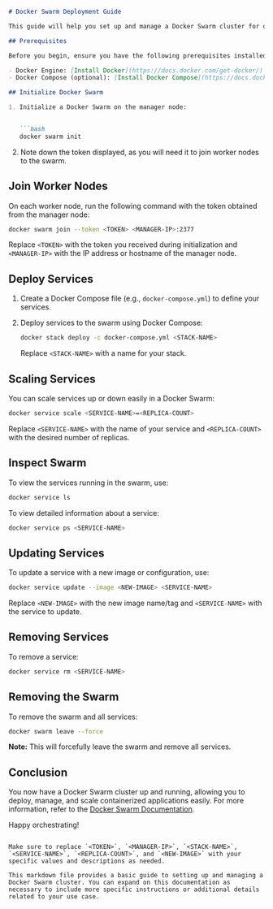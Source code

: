 
```markdown
# Docker Swarm Deployment Guide

This guide will help you set up and manage a Docker Swarm cluster for orchestrating containerized applications. Docker Swarm allows you to create a cluster of Docker nodes and deploy services across them.

## Prerequisites

Before you begin, ensure you have the following prerequisites installed:

- Docker Engine: [Install Docker](https://docs.docker.com/get-docker/)
- Docker Compose (optional): [Install Docker Compose](https://docs.docker.com/compose/install/)

## Initialize Docker Swarm

1. Initialize a Docker Swarm on the manager node:


   ```bash
   docker swarm init
   ```

2. Note down the token displayed, as you will need it to join worker nodes to the swarm.

## Join Worker Nodes

On each worker node, run the following command with the token obtained from the manager node:

```bash
docker swarm join --token <TOKEN> <MANAGER-IP>:2377
```

Replace `<TOKEN>` with the token you received during initialization and `<MANAGER-IP>` with the IP address or hostname of the manager node.

## Deploy Services

1. Create a Docker Compose file (e.g., `docker-compose.yml`) to define your services.

2. Deploy services to the swarm using Docker Compose:

   ```bash
   docker stack deploy -c docker-compose.yml <STACK-NAME>
   ```

   Replace `<STACK-NAME>` with a name for your stack.

## Scaling Services

You can scale services up or down easily in a Docker Swarm:

```bash
docker service scale <SERVICE-NAME>=<REPLICA-COUNT>
```

Replace `<SERVICE-NAME>` with the name of your service and `<REPLICA-COUNT>` with the desired number of replicas.

## Inspect Swarm

To view the services running in the swarm, use:

```bash
docker service ls
```

To view detailed information about a service:

```bash
docker service ps <SERVICE-NAME>
```

## Updating Services

To update a service with a new image or configuration, use:

```bash
docker service update --image <NEW-IMAGE> <SERVICE-NAME>
```

Replace `<NEW-IMAGE>` with the new image name/tag and `<SERVICE-NAME>` with the service to update.

## Removing Services

To remove a service:

```bash
docker service rm <SERVICE-NAME>
```

## Removing the Swarm

To remove the swarm and all services:

```bash
docker swarm leave --force
```

**Note:** This will forcefully leave the swarm and remove all services.

## Conclusion

You now have a Docker Swarm cluster up and running, allowing you to deploy, manage, and scale containerized applications easily. For more information, refer to the [Docker Swarm Documentation](https://docs.docker.com/engine/swarm/).

Happy orchestrating!
```

Make sure to replace `<TOKEN>`, `<MANAGER-IP>`, `<STACK-NAME>`, `<SERVICE-NAME>`, `<REPLICA-COUNT>`, and `<NEW-IMAGE>` with your specific values and descriptions as needed.

This markdown file provides a basic guide to setting up and managing a Docker Swarm cluster. You can expand on this documentation as necessary to include more specific instructions or additional details related to your use case.
